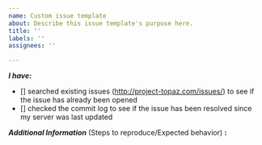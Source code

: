 ```yaml
---
name: Custom issue template
about: Describe this issue template's purpose here.
title: ''
labels: ''
assignees: ''

---
```


<!-- place 'x' mark between square [] brackets to checkmark box -->
**_I have:_**

- [] searched existing issues (http://project-topaz.com/issues/) to see if the issue has already been opened
- [] checked the commit log to see if the issue has been resolved since my server was last updated

**_Additional Information_** (Steps to reproduce/Expected behavior) **:**
